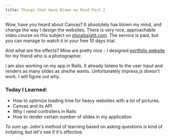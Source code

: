 ```yaml
--- 
title: Things that Have Blown my Mind Part 2
---
```


Wow, have you heard about Canvas? It absolutely has blown my mind, and change the way I design the websites. There is very nice, approachable video course on this subject on [pluralssight.com](http://pluralsight.com/training/Courses/TableOfContents/html5-canvas-fundamentals). The service is paid, but you can manage to watch it in your free 10 days trial.

And what are the effects? Mine are pretty nice - I designed [portfolio website](http://lipen.co/kinga-michalska/) for my friend who is a photographer.

I am also working on my app in Rails. It already listens to the user input and renders as many slides as she/he wants. Unfortunately impress.js doesn't work. I will figure out why.


### Today I Learned:
* How to optimize loading time for heavy websites with a lot of pictures.
* Canvas and its API
* Why I need controllers in Rails
* How to render certain number of slides in my application

_To sum up_:
John's method of learning based on asking questions is kind of irritating, but let's see if it's effective.